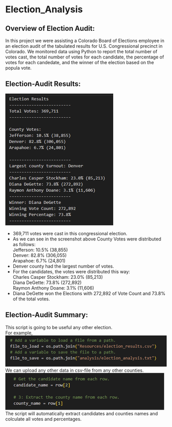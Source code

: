# Election_Analysis

## Overview of Election Audit:
In this project we were assisting a Colorado Board of Elections employee in an election audit of the tabulated results for U.S. Congressional precinct in Colorado.
We monitored data using Python to report the total number of votes cast, the total number of votes for each candidate, the percentage of votes for each candedate, and the winner of the election based on the popula vote.

## Election-Audit Results:
![pic](https://github.com/ElenaMasarsky/Election_Analysis/blob/main/analysis/election_results.png)
* 369,711 votes were cast in this congressional election.
* As we can see in the screenshot above County Votes were distributed as follows:  
Jefferson: 10.5% (38,855)  
Denver: 82.8% (306,055)  
Arapahoe: 6.7% (24,801)  
* Denver county had the largest number of votes.
* For the candidates, the votes were distributed this way:  
Charles Casper Stockham: 23.0% (85,213)  
Diana DeGette: 73.8% (272,892)  
Raymon Anthony Doane: 3.1% (11,606)  
* Diana DeGette won the Elections with 272,892 of Vote Count and 73.8% of the total votes.

## Election-Audit Summary:
This script is going to be useful any other election.  
For example,  
![We can upload any other data in csv-file from any other counties.](https://github.com/ElenaMasarsky/Election_Analysis/blob/main/analysis/csv_file_to_upload.png)  
We can upload any other data in csv-file from any other counties.  
![The script will automatically extract candidates and counties names and colculate all votes and percentages.](https://github.com/ElenaMasarsky/Election_Analysis/blob/main/analysis/extract_names_and_counties.png)  
The script will automatically extract candidates and counties names and colculate all votes and percentages.
